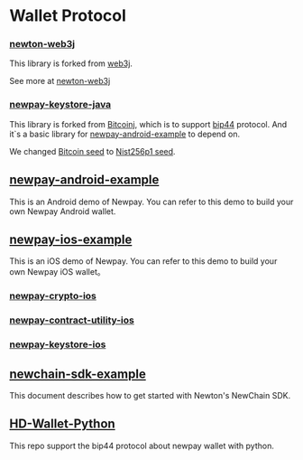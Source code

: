 Wallet Protocol
===

### [newton-web3j](https://github.com/newtondevelop/newton-web3j)

This library is forked from [web3j](https://github.com/web3j/web3j). 

See more at [newton-web3j](https://github.com/newtondevelop/newton-web3j)

### [newpay-keystore-java](https://github.com/newtondevelop/newton-keystore-java)

This library is forked from [Bitcoinj](https://github.com/bitcoinj/bitcoinj), which is to support [bip44](https://github.com/satoshilabs/slips/blob/master/slip-0044.md) protocol. And it\`s a basic library for [newpay-android-example](#newpay-android-example) to depend on.

We changed [Bitcoin seed](https://github.com/bitcoinj/bitcoinj/blob/master/core/src/main/java/org/bitcoinj/crypto/HDKeyDerivation.java#L65) to [Nist256p1 seed](https://github.com/newtondevelop/newton-keystore-java/blob/master/core/src/main/java/org/bitcoinj/crypto/HDKeyDerivation.java#L65).

## [newpay-android-example](https://github.com/newtondevelop/newpay-android-example)

This is an Android demo of Newpay. You can refer to this demo to build your own Newpay Android wallet.

## [newpay-ios-example](https://github.com/newtondevelop/newpay-ios-example)

This is an iOS demo of Newpay. You can refer to this demo to build your own Newpay iOS wallet。

### [newpay-crypto-ios](https://github.com/newtondevelop/newpay-crypto-ios)

### [newpay-contract-utility-ios](https://github.com/newtondevelop/newpay-contract-utility-ios)

### [newpay-keystore-ios](https://github.com/newtondevelop/newpay-keystore-ios)

## [newchain-sdk-example](https://github.com/newtonproject/newchain-sdk-example)

This document describes how to get started with Newton's NewChain SDK.

## [HD-Wallet-Python](https://github.com/weixuefeng/newton-bip44-python)

This repo support the bip44 protocol about newpay wallet with python.
